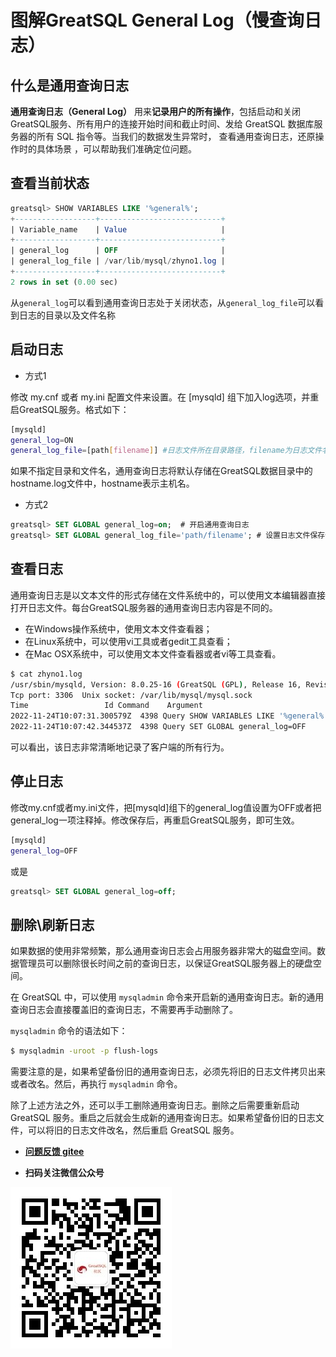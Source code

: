 # 图解GreatSQL General Log（慢查询日志）

## 什么是通用查询日志

**通用查询日志（General Log）** 用来**记录用户的所有操作**，包括启动和关闭GreatSQL服务、所有用户的连接开始时间和截止时间、发给 GreatSQL 数据库服务器的所有 SQL 指令等。当我们的数据发生异常时， 查看通用查询日志，还原操作时的具体场景 ，可以帮助我们准确定位问题。

## 查看当前状态

```sql
greatsql> SHOW VARIABLES LIKE '%general%';
+------------------+---------------------------+
| Variable_name    | Value                     |
+------------------+---------------------------+
| general_log      | OFF                       |
| general_log_file | /var/lib/mysql/zhyno1.log |
+------------------+---------------------------+
2 rows in set (0.00 sec)
```

从`general_log`可以看到通用查询日志处于关闭状态，从`general_log_file`可以看到日志的目录以及文件名称

## 启动日志

- 方式1

修改 my.cnf 或者 my.ini 配置文件来设置。在 [mysqld] 组下加入log选项，并重启GreatSQL服务。格式如下：

```bash
[mysqld]
general_log=ON
general_log_file=[path[filename]] #日志文件所在目录路径，filename为日志文件名  
```

如果不指定目录和文件名，通用查询日志将默认存储在GreatSQL数据目录中的hostname.log文件中，hostname表示主机名。

- 方式2

```sql
greatsql> SET GLOBAL general_log=on;  # 开启通用查询日志
greatsql> SET GLOBAL general_log_file='path/filename'; # 设置日志文件保存位置
```

## 查看日志

通用查询日志是以文本文件的形式存储在文件系统中的，可以使用文本编辑器直接打开日志文件。每台GreatSQL服务器的通用查询日志内容是不同的。

- 在Windows操作系统中，使用文本文件查看器；
- 在Linux系统中，可以使用vi工具或者gedit工具查看；
- 在Mac OSX系统中，可以使用文本文件查看器或者vi等工具查看。

```bash
$ cat zhyno1.log
/usr/sbin/mysqld, Version: 8.0.25-16 (GreatSQL (GPL), Release 16, Revision 8bb0e5af297). started with:
Tcp port: 3306  Unix socket: /var/lib/mysql/mysql.sock
Time                 Id Command    Argument
2022-11-24T10:07:31.300579Z  4398 Query SHOW VARIABLES LIKE '%general%'
2022-11-24T10:07:42.344537Z  4398 Query SET GLOBAL general_log=OFF
```

可以看出，该日志非常清晰地记录了客户端的所有行为。

## 停止日志

修改my.cnf或者my.ini文件，把[mysqld]组下的general_log值设置为OFF或者把general_log一项注释掉。修改保存后，再重启GreatSQL服务，即可生效。

```bash
[mysqld]
general_log=OFF
```

或是

```sql
greatsql> SET GLOBAL general_log=off;
```

## 删除\刷新日志

如果数据的使用非常频繁，那么通用查询日志会占用服务器非常大的磁盘空间。数据管理员可以删除很长时间之前的查询日志，以保证GreatSQL服务器上的硬盘空间。

在 GreatSQL 中，可以使用 `mysqladmin` 命令来开启新的通用查询日志。新的通用查询日志会直接覆盖旧的查询日志，不需要再手动删除了。

`mysqladmin` 命令的语法如下：

```bash
$ mysqladmin -uroot -p flush-logs
```

需要注意的是，如果希望备份旧的通用查询日志，必须先将旧的日志文件拷贝出来或者改名。然后，再执行 `mysqladmin` 命令。

除了上述方法之外，还可以手工删除通用查询日志。删除之后需要重新启动 GreatSQL 服务。重启之后就会生成新的通用查询日志。如果希望备份旧的日志文件，可以将旧的日志文件改名，然后重启 GreatSQL 服务。

- **[问题反馈 gitee](https://gitee.com/GreatSQL/GreatSQL-Manual/issues)**

- **扫码关注微信公众号**

![greatsql-wx](../greatsql-wx.jpg)
